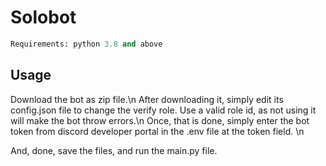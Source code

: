 # Solobot

```py
Requirements: python 3.8 and above
```
## Usage

Download the bot as zip file.\n
After downloading it, simply edit its config.json file to change the verify role. Use a valid role id, as not using it will make the bot throw errors.\n
Once, that is done, simply enter the bot token from discord developer portal in the .env file at the token field. \n

And, done, save the files, and run the main.py file.
